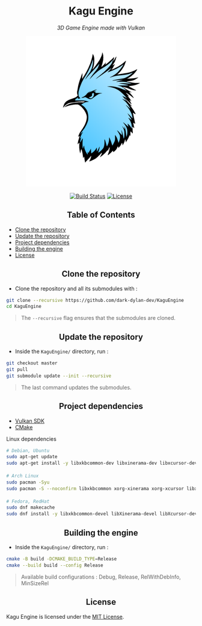 <div align="center">

# Kagu Engine

*3D Game Engine made with Vulkan*

<img src="Images/KaguEngine_Logo.png" alt="Kagu Engine logo" width=400 height=400/>

[![Build Status](https://img.shields.io/github/actions/workflow/status/dark-dylan-dev/KaguEngine/cmake-multi-platform.yml?branch=master)](https://github.com/dark-dylan-dev/KaguEngine/actions)
[![License](https://img.shields.io/github/license/dark-dylan-dev/KaguEngine)](LICENSE.txt)

## Table of Contents

</div>

 - [Clone the repository](#clone-the-repository)
 - [Update the repository](#update-the-repository)
 - [Project dependencies](#project-dependencies)
 - [Building the engine](#building-the-engine)
 - [License](#license)

<div align="center">

## Clone the repository

</div>

 - Clone the repository and all its submodules with :
```bash
git clone --recursive https://github.com/dark-dylan-dev/KaguEngine
cd KaguEngine
```
> The `--recursive` flag ensures that the submodules are cloned.

<div align="center">

## Update the repository

</div>

 - Inside the `KaguEngine/` directory, run :
```bash
git checkout master
git pull
git submodule update --init --recursive
```
> The last command updates the submodules.

<div align="center">

## Project dependencies

</div>

 - [Vulkan SDK](https://vulkan.lunarg.com/)
 - [CMake](https://cmake.org/download/)

Linux dependencies
```bash
# Debian, Ubuntu
sudo apt-get update
sudo apt-get install -y libxkbcommon-dev libxinerama-dev libxcursor-dev libxi-dev libgl1-mesa-dev

# Arch Linux
sudo pacman -Syu
sudo pacman -S --noconfirm libxkbcommon xorg-xinerama xorg-xcursor libxi mesa

# Fedora, RedHat
sudo dnf makecache
sudo dnf install -y libxkbcommon-devel libXinerama-devel libXcursor-devel libXi-devel mesa-libGL-devel
```

<div align="center">

## Building the engine

</div>

 - Inside the `KaguEngine/` directory, run :
```bash
cmake -B build -DCMAKE_BUILD_TYPE=Release
cmake --build build --config Release
```
> Available build configurations : Debug, Release, RelWithDebInfo, MinSizeRel

<div align="center">

## License

</div>

Kagu Engine is licensed under the [MIT License](LICENSE.txt).